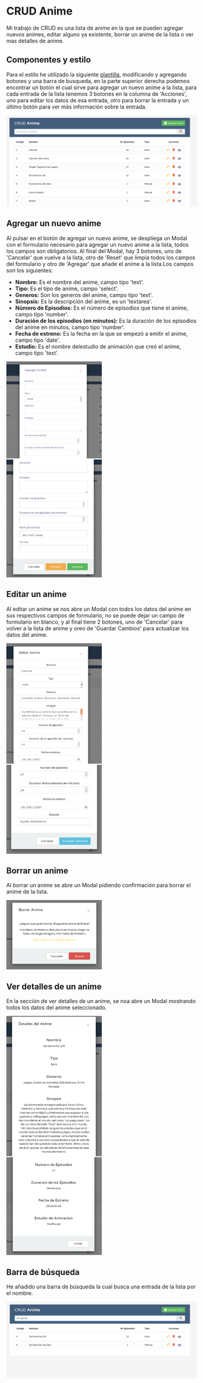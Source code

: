 # CRUD Anime

Mi trabajo de CRUD es una lista de anime en la que se pueden agregar nuevos animes, editar alguno ya existente, borrar un anime de la lista o ver mas detalles de anime.

## Componentes y estilo

Para el estilo he utilizado la siguiente [plantilla](https://www.tutorialrepublic.com/snippets/preview.php?topic=bootstrap&file=crud-data-table-for-database-with-modal-form), modificando y agregando botones y una barra de busqueda, en la parte superior derecha podemos encontrar un botón el cual sirve para agregar un nuevo anime a la lista, para cada entrada de la lista tenemos 3 botones en la columna de 'Acciones', uno para editar los datos de esa entrada, otro para borrar la entrada y un último botón para ver más información sobre la entrada.

<img src="capturas-CRUD/01-Pagina Principal.png">

## Agregar un nuevo anime

Al pulsar en el botón de agregar un nuevo anime, se despliega un Modal con el formulario necesario para agregar un nuevo anime a la lista, todos los campos son obligatorios. Al final del Modal, hay 3 botones, uno de 'Cancelar' que vuelve a la lista, otro de 'Reset' que limpia todos los campos del formulario y otro de 'Agregar' que añade el anime a la lista.Los campos son los siguientes:

- <b>Nombre:</b> Es el nombre del anime, campo tipo 'text'.
- <b>Tipo:</b> Es el tipo de anime, campo 'select'.
- <b>Generos:</b> Son los generos del anime, campo tipo 'text'.
- <b>Sinopsis:</b> Es la descripción del anime, es un 'textarea'.
- <b>Número de Episodios:</b> Es el número de episodios que tiene el anime, campo tipo 'number'.
- <b>Duración de los episodios (en minutos):</b> Es la duración de los episodios del anime en minutos, campo tipo 'number'.
- <b>Fecha de estreno:</b> Es la fecha en la que se empezó a emitir el anime, campo tipo 'date'.
- <b>Estudio:</b> Es el nombre delestudio de animación que creó el anime, campo tipo 'text'.

<img style="margin: 0 auto" src="capturas-CRUD/02-1-Modal agregar anime.png" width="50%">
<img style="margin: 0 auto" src="capturas-CRUD/02-2-Botones modal agregar anime.png" width="50%">

## Editar un anime

Al editar un anime se nos abre un Modal con todos los datos del anime en sus respectivos campos de formulario, no se puede dejar un campo de formulario en blanco, y al final tiene 2 botones, uno de 'Cancelar' para volver a la lista de anime y oreo de 'Guardar Cambios' para actualizar los datos del anime.

<img style="margin: 0 auto" src="capturas-CRUD/03-1-Modal editar anime.png" width="50%">
<img style="margin: 0 auto" src="capturas-CRUD/03-2-Boton modal editar anime.png" width="50%">

## Borrar un anime

Al borrar un anime se abre un Modal pidiendo confirmación para borrar el anime de la lista.

<img style="margin: 0 auto" src="capturas-CRUD/04-Modal Eliminar Anime.png" width="50%">

## Ver detalles de un anime

En la sección de ver detalles de un anime, se noa abre un Modal mostrando todos los datos del anime seleccionado.

<img style="margin: 0 auto" src="capturas-CRUD/05-1-Modal detalles anime.png" width="50%">
<img style="margin: 0 auto" src="capturas-CRUD/05-2-Boton modal detalles anime.png" width="50%">

## Barra de búsqueda

He añadido una barra de búsqueda la cual busca una entrada de la lista por el nombre.

<img src="capturas-CRUD/06-Barra de busqueda funcional.png">